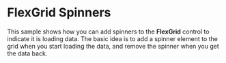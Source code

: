 FlexGrid Spinners
=================

This sample shows how you can add spinners to the __FlexGrid__ control to indicate it is loading data. The basic idea is to add a spinner element to the grid when you start loading the data, and remove the spinner when you get the data back.